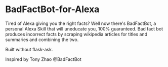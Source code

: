 # BadFactBot-for-Alexa
Tired of Alexa giving you the right facts? Well now there's BadFactBot, a personal Alexa Skill that will uneducate you, 100% guaranteed. Bad fact bot produces incorrect facts by scraping wikipedia articles for titles and summaries and combining the two.

Built without flask-ask. 

Inspired by Tony Zhao @BadFactBot
